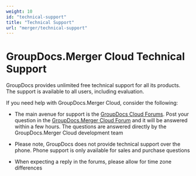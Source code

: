 ```yaml
---
weight: 10
id: "technical-support"
title: "Technical Support"
url: "merger/technical-support"
---
```







# GroupDocs.Merger Cloud Technical Support #

GroupDocs provides unlimited free technical support for all its products. The support is available to all users, including evaluation.

If you need help with GroupDocs.Merger Cloud, consider the following:

* The main avenue for support is the [GroupDocs Cloud Forums](https://forum.groupdocs.cloud/c/merger). Post your question in the [GroupDocs.Merger Cloud Forum](https://forum.groupdocs.cloud/c/merger) and it will be answered within a few hours. The questions are answered directly by the GroupDocs.Merger Cloud development team

* Please note, GroupDocs does not provide technical support over the phone. Phone support is only available for sales and purchase questions

* When expecting a reply in the forums, please allow for time zone differences
